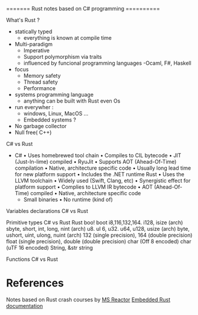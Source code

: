 ======= Rust notes based on C# programming  ==========

What's Rust ? 
- statically typed
	- everything is known at compile time
- Multi-paradigm
	- Imperative
	- Support polymorphism via traits
	- influenced by funcional programming languages
		-Ocaml, F#, Haskell
- focus
	- Memory safety
	- Thread safety
	- Performance
- systems programming language
	- anything can be built with Rust even Os
- run everywher : 
	- windows, Linux, MacOS ...
	- Embedded systems ? 
- No garbage collector
- Null free( C++)

C# vs Rust 
- C#
• Uses homebrewed tool chain 
• Compiles to CIL bytecode 
• JIT (Just-In-lime) compiled 
	• RyuJit 
• Supports AOT (Ahead-Of-Time) compilation 
	• Native, architecture specific code 
	• Usually long lead time for new platform support 
	• Includes the .NET runtime 
Rust 
• Uses the LLVM toolchain 
	• Widely used (Swift, Clang, etc) 
	• Synergistic effect for platform support 
• Complies to LLVM IR bytecode 
• AOT (Ahead-Of-Time) compiled 
	• Native, architecture specific code 
	* Small binaries 
	• No runtime (kind of) 

Variables declarations
C# vs Rust



Primitive types 
C# vs Rust
Rust boo! boot i8,116,132,164. i128, isize (arch) sbyte, short, int, long, nint (arch) u8. ul 6, u32. u64, u128, usize (arch) byte, ushort, uint, ulong, nuint (arch) 132 (single precision), 164 (double precision) float (single precision), double (double precision) char (Off 8 encoded) char (uTF 16 encoded) String, &str string 

Functions 
C# vs Rust


# References 
Notes based on Rust crash courses by [MS Reactor](https://www.youtube.com/watch?v=wHDYReCysVY)
[Embedded Rust documentation](https://docs.rust-embedded.org/)